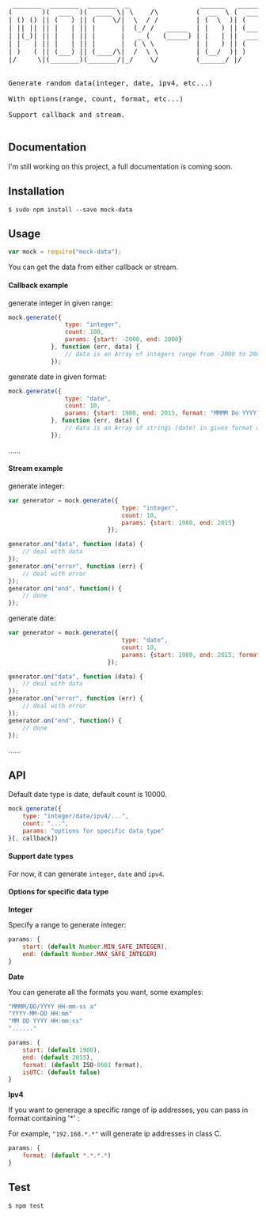 <pre>
 _______  _______  _______  _                 ______   _______ _________ _______ 
(       )(  ___  )(  ____ \| \    /\         (  __  \ (  ___  )\__   __/(  ___  )
| () () || (   ) || (    \/|  \  / /         | (  \  )| (   ) |   ) (   | (   ) |
| || || || |   | || |      |  (_/ /   _____  | |   ) || (___) |   | |   | (___) |
| |(_)| || |   | || |      |   _ (   (_____) | |   | ||  ___  |   | |   |  ___  |
| |   | || |   | || |      |  ( \ \          | |   ) || (   ) |   | |   | (   ) |
| )   ( || (___) || (____/\|  /  \ \         | (__/  )| )   ( |   | |   | )   ( |
|/     \|(_______)(_______/|_/    \/         (______/ |/     \|   )_(   |/     \|  


Generate random data(integer, date, ipv4, etc...) 

With options(range, count, format, etc...)

Support callback and stream.

</pre>

## Documentation

I'm still working on this project, a full documentation is coming soon.

## Installation 

```
$ sudo npm install --save mock-data
```

## Usage

```javascript
var mock = require("mock-data");
```

You can get the data from either callback or stream.

#### Callback example

generate integer in given range:

```javascript
mock.generate({
                type: "integer", 
                count: 100, 
                params: {start: -2000, end: 2000}
            }, function (err, data) {
                // data is an Array of integers range from -2000 to 2000
            });
```

generate date in given format:

```javascript
mock.generate({
                type: "date", 
                count: 10, 
                params: {start: 1980, end: 2015, format: "MMMM Do YYYY, h:mm:ss a"}
            }, function (err, data) {
                // data is an Array of strings (date) in given format and range
            });
```

......

#### Stream example

generate integer:

```javascript
var generator = mock.generate({
                                type: "integer", 
                                count: 10, 
                                params: {start: 1980, end: 2015}
                            });

generator.on("data", function (data) {
    // deal with data
});
generator.on("error", function (err) {
    // deal with error
});
generator.on("end", function() {
    // done
});
```

generate date:

```javascript
var generator = mock.generate({
                                type: "date", 
                                count: 10, 
                                params: {start: 1980, end: 2015, format: "YYYY-MM-DD HH:mm Z"}
                            });

generator.on("data", function (data) {
    // deal with data
});
generator.on("error", function (err) {
    // deal with error
});
generator.on("end", function() {
    // done
});
```

......

## API

Default date type is date, default count is 10000.

```javascript
mock.generate({
    type: "integer/date/ipv4/...",
    count: "...",
    params: "options for specific data type"
}[, callback])
```

#### Support date types

For now, it can generate `integer`, `date` and `ipv4`.

#### Options for specific data type

**Integer**

Specify a range to generate integer:

```javascript
params: {
    start: (default Number.MIN_SAFE_INTEGER),
    end: (default Number.MAX_SAFE_INTEGER)
}
```

**Date**

You can generate all the formats you want, some examples:
```javascript
"MMMM/DD/YYYY HH-mm-ss a"
"YYYY-MM-DD HH:mm"
"MM DD YYYY HH:mm:ss"
"......"
```

```javascript
params: {
    start: (default 1980),
    end: (default 2015),
    format: (default ISO-8601 format),
    isUTC: (default false)
}
```

**Ipv4**

If you want to generage a specific range of ip addresses, you can pass in format containing '*' :

For example, `"192.168.*.*"` will generate ip addresses in class C.
```javascript
params: {
    format: (default *.*.*.*)
}
```

## Test

```
$ npm test
```


